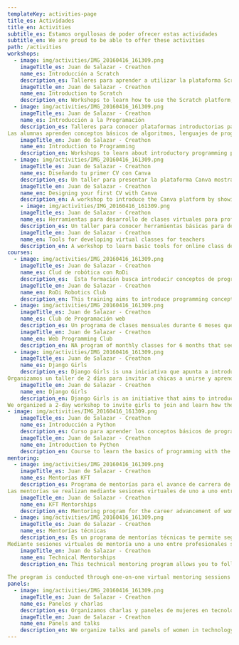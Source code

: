 ```yaml
---
templateKey: activities-page
title_es: Actividades
title_en: Activities
subtitle_es: Estamos orgullosas de poder ofrecer estas actividades
subtitle_en: We are proud to be able to offer these activities
path: /activities
workshops:
  - image: img/activities/IMG_20160416_161309.png
    imageTitle_es: Juan de Salazar - Creathon
    name_es: Introducción a Scratch
    description_es: Talleres para aprender a utilizar la plataforma Scratch, reconocer la interfaz de bloques de programación, y las diferentes   funcionalidades. Las alumnas aprenden a crear algoritmos utilizando los bloques de Scratch.
    imageTitle_en: Juan de Salazar - Creathon
    name_en: Introduction to Scratch
    description_en: Workshops to learn how to use the Scratch platform, recognize the programming blocks interface, and the different functionalities. Students learn to create algorithms using the Scratch blocks.
  - image: img/activities/IMG_20160416_161309.png
    imageTitle_es: Juan de Salazar - Creathon
    name_es: Introducción a la Programación
    description_es: Talleres para conocer plataformas introductorias para programación como Scratch y Code.org
Las alumnas aprenden conceptos básicos de algoritmos, lenguajes de programación, y programación de computadoras
    imageTitle_en: Juan de Salazar - Creathon
    name_en: Introduction to Programming
    description_en: Workshops to learn about introductory programming platforms such as Scratch and Code.org. Students learn basic concepts of algorithms, programming languages, and computer programming.
  - image: img/activities/IMG_20160416_161309.png
    imageTitle_es: Juan de Salazar - Creathon
    name_es: Diseñando tu primer CV con Canva
    description_es: Un taller para presentar la plataforma Canva mostrando las secciones y herramientas disponibles para diseño y plantillas. Las alumnas aprenden sobre las buenas prácticas para elaborar una hoja de vida personal.
    imageTitle_en: Juan de Salazar - Creathon
    name_en: Designing your first CV with Canva
    description_en: A workshop to introduce the Canva platform by showing the sections and tools available for design and templates. Students learn about best practices for developing a personal resume.
    - image: img/activities/IMG_20160416_161309.png
    imageTitle_es: Juan de Salazar - Creathon
    name_es: Herramientas para desarrollo de clases virtuales para profesores 
    description_es: Un taller para conocer herramientas básicas para desarrollo de clase en línea como Google Classroom y Zoom.
    imageTitle_en: Juan de Salazar - Creathon
    name_en: Tools for developing virtual classes for teachers
    description_en: A workshop to learn basic tools for online class development such as Google Classroom and Zoom.
courses:
  - image: img/activities/IMG_20160416_161309.png
    imageTitle_es: Juan de Salazar - Creathon
    name_es: Clud de robótica con RoDi
    description_es:  Esta formación busca introducir conceptos de programación para el desarrollo del pensamiento en niñas/os, promover y estimular la creatividad a través de la colaboración e intercambio para imaginar, crear y programar.
    imageTitle_en: Juan de Salazar - Creathon
    name_en: RoDi Robotics Club
    description_en: This training aims to introduce programming concepts for the development of thinking in children, promote and stimulate creativity through collaboration and exchange to imagine, create and program.
  - image: img/activities/IMG_20160416_161309.png
    imageTitle_es: Juan de Salazar - Creathon
    name_es: Club de Programación web
    description_es: Un programa de clases mensuales durante 6 meses que busca introducir a chicas y mujeres al mundo de la programación web mediante clases prácticas de html, css y javascript. 
    imageTitle_en: Juan de Salazar - Creathon
    name_en: Web Programming Club
    description_en: NA program of monthly classes for 6 months that seeks to introduce girls and women to the world of web programming through practical classes in html, css and javascript.
  - image: img/activities/IMG_20160416_161309.png
    imageTitle_es: Juan de Salazar - Creathon
    name_es: Django Girls
    description_es: Django Girls is una iniciativa que apunta a introducir a mujeres que nunca programaron antes al mundo de la tecnología, y así promover la diversidad. 
Organizamos un taller de 2 días para invitar a chicas a unirse y aprender cómo está construido el Internet a través del uso de HTML, CSS, Python y Django.
    imageTitle_en: Juan de Salazar - Creathon
    name_en: Django Girls
    description_en: Django Girls is an initiative that aims to introduce women who have never programmed before to the world of technology, and thus promote diversity.
We organized a 2-day workshop to invite girls to join and learn how the Internet is built through the use of HTML, CSS, Python and Django.
- image: img/activities/IMG_20160416_161309.png
    imageTitle_es: Juan de Salazar - Creathon
    name_es: Introducción a Python
    description_es: Curso para aprender los conceptos básicos de programación con el lenguaje Python. Conocer cómo funciona la computadora y cómo funciona internet. 
    imageTitle_en: Juan de Salazar - Creathon
    name_en: Introduction to Python
    description_en: Course to learn the basics of programming with the Python language. Learn how the computer works and how the internet works.
mentoring:
  - image: img/activities/IMG_20160416_161309.png
    imageTitle_es: Juan de Salazar - Creathon
    name_es: Mentorías KFT
    description_es: Programa de mentorías para el avance de carrera de mujeres en tecnología, programación e innovación. 
Las mentorías se realizan mediante sesiones virtuales de uno a uno entre profesionales senior de estas áreas, y mujeres profesionales o graduadas del colegio que deseen adquirir conocimientos y experiencias relevantes para potenciar sus carreras en estos sectores.
    imageTitle_en: Juan de Salazar - Creathon
    name_en: KFT Mentorships
    description_en: Mentoring program for the career advancement of women in technology, programming and innovation. Mentoring is done through one-on-one virtual sessions between senior professionals in these areas, and professional women or graduates of the school who wish to acquire relevant knowledge and experiences to enhance their careers in these sectors.
  - image: img/activities/IMG_20160416_161309.png
    imageTitle_es: Juan de Salazar - Creathon
    name_es: Mentorías técnicas
    description_es: Es un programa de mentorías técnicas te permite seguir una ruta de aprendizaje con el acompañamiento suficiente para superar los obstáculos que presenta la formación en línea. 
Mediante sesiones virtuales de mentoría uno a uno entre profesionales senior de estas áreas y mujeres profesionales o graduadas del colegio que deseen adquirir conocimientos técnicos e programación para potenciar sus carreras en estos sectores.
    imageTitle_en: Juan de Salazar - Creathon
    name_en: Technical Mentorships
    description_en: This technical mentoring program allows you to follow a learning path with enough support to overcome the obstacles that online training presents.
 
The program is conducted through one-on-one virtual mentoring sessions between senior professionals in these areas and professional women or college graduates who wish to acquire technical knowledge and programming to enhance their careers in these sectors.
panels:
  - image: img/activities/IMG_20160416_161309.png
    imageTitle_es: Juan de Salazar - Creathon
    name_es: Paneles y charlas
    description_es: Organizamos charlas y paneles de mujeres en tecnología para mostrar el trabajo que las mujeres paraguayas están haciendo y animar a otras a hacer lo mismo. 
    imageTitle_en: Juan de Salazar - Creathon
    name_en: Panels and talks
    description_en: We organize talks and panels of women in technology to showcase the work Paraguayan women are doing and encourage others to do the same.
---
```

